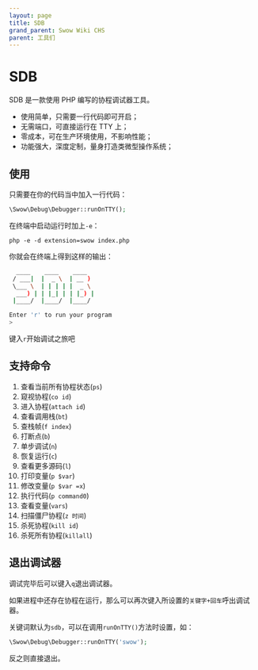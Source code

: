 ```yaml
---
layout: page
title: SDB
grand_parent: Swow Wiki CHS
parent: 工具们
---
```


# SDB

SDB 是一款使用 PHP 编写的协程调试器工具。

* 使用简单，只需要一行代码即可开启；
* 无需端口，可直接运行在 TTY 上；
* 零成本，可在生产环境使用，不影响性能；
* 功能强大，深度定制，量身打造类微型操作系统；

## 使用

只需要在你的代码当中加入一行代码：

```php
\Swow\Debug\Debugger::runOnTTY();
```

在终端中启动运行时加上`-e`：

```shell
php -e -d extension=swow index.php
```

你就会在终端上得到这样的输出：

```bash
  ____    ____    ____  
 / ___|  |  _ \  | __ ) 
 \___ \  | | | | |  _ \ 
  ___) | | |_| | | |_) |
 |____/  |____/  |____/

Enter 'r' to run your program
> 
```

键入`r`开始调试之旅吧

## 支持命令

1. 查看当前所有协程状态(`ps`)
2. 窥视协程(`co id`)
3. 进入协程(`attach id`)
4. 查看调用栈(`bt`)
5. 查栈帧(`f index`)
6. 打断点(`b`)
7. 单步调试(`n`)
8. 恢复运行(`c`)
9. 查看更多源码(`l`)
10. 打印变量(`p $var`)
11. 修改变量(`p $var =x`)
12. 执行代码(`p command0`)
13. 查看变量(`vars`)
14. 扫描僵尸协程(`z 时间`)
15. 杀死协程(`kill id`)
16. 杀死所有协程(`killall`)

## 退出调试器

调试完毕后可以键入`q`退出调试器。

如果进程中还存在协程在运行，那么可以再次键入所设置的`关键字+回车`呼出调试器。

关键词默认为`sdb`，可以在调用`runOnTTY()`方法时设置，如：

```php
\Swow\Debug\Debugger::runOnTTY('swow');
```

反之则直接退出。
